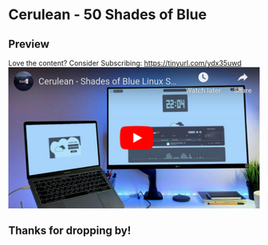 # Cerulean - 50 Shades of Blue

## Preview
Love the content? Consider Subscribing: https://tinyurl.com/ydx35uwd
[![Cerulean - 50 Shades of Blue](https://raw.githubusercontent.com/VaughnValle/demo/master/THUMA.png)](https://www.youtube.com/watch?v=Le_gTAlBNO8)

## Thanks for dropping by!


